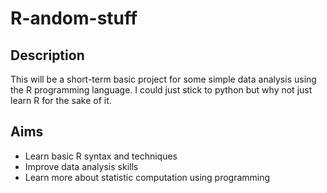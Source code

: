 # R-andom-stuff

## Description
This will be a short-term basic project for some simple data analysis using the R programming language. I could just stick to python but why not just learn R for the sake of it.

## Aims
* Learn basic R syntax and techniques
* Improve data analysis skills
* Learn more about statistic computation using programming



